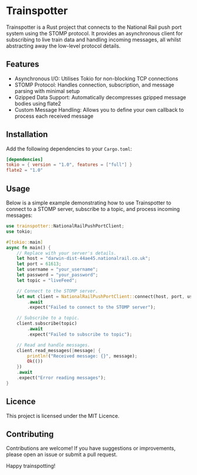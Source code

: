 # Trainspotter

Trainspotter is a Rust project that connects to the National Rail push port system using the STOMP protocol. It provides an asynchronous client for subscribing to live train data and handling incoming messages, all whilst abstracting away the low-level protocol details.

## Features

* Asynchronous I/O: Utilises Tokio for non-blocking TCP connections
* STOMP Protocol: Handles connection, subscription, and message parsing with minimal setup
* Gzipped Data Support: Automatically decompresses gzipped message bodies using flate2
* Custom Message Handling: Allows you to define your own callback to process each received message

## Installation

Add the following dependencies to your `Cargo.toml`:

```toml
[dependencies]
tokio = { version = "1.0", features = ["full"] }
flate2 = "1.0"
```

## Usage

Below is a simple example demonstrating how to use Trainspotter to connect to a STOMP server, subscribe to a topic, and process incoming messages:

```rust
use trainspotter::NationalRailPushPortClient;
use tokio;

#[tokio::main]
async fn main() {
    // Replace with your server's details.
    let host = "darwin-dist-44ae45.nationalrail.co.uk";
    let port = 61613;
    let username = "your_username";
    let password = "your_password";
    let topic = "liveFeed";

    // Connect to the STOMP server.
    let mut client = NationalRailPushPortClient::connect(host, port, username, password)
        .await
        .expect("Failed to connect to the STOMP server");

    // Subscribe to a topic.
    client.subscribe(topic)
        .await
        .expect("Failed to subscribe to topic");

    // Read and handle messages.
    client.read_messages(|message| {
        println!("Received message: {}", message);
        Ok(())
    })
    .await
    .expect("Error reading messages");
}
```

## Licence

This project is licensed under the MIT Licence.

## Contributing

Contributions are welcome! If you have suggestions or improvements, please open an issue or submit a pull request.

Happy trainspotting!